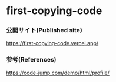 # first-copying-code

### 公開サイト(Published site)

https://first-copying-code.vercel.app/

### 参考(References)

https://code-jump.com/demo/html/profile/
